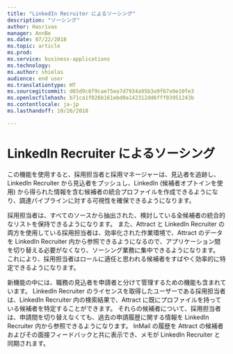 ```yaml
---
title: "LinkedIn Recruiter によるソーシング"
description: "ソーシング"
author: Hasrivas
manager: AnnBe
ms.date: 07/22/2018
ms.topic: article
ms.prod: 
ms.service: business-applications
ms.technology: 
ms.author: shielas
audience: end user
ms.translationtype: HT
ms.sourcegitcommit: d65d9c6f9cae75ea7d7934a95b3a9f67a9e10fe3
ms.openlocfilehash: b71ca1f026b161ebd0a142312dd6fff03951243b
ms.contentlocale: ja-jp
ms.lasthandoff: 10/26/2018

---
```


# <a name="sourcing-with-linkedin-recruiter"></a>LinkedIn Recruiter によるソーシング



この機能を使用すると、採用担当者と採用マネージャーは、見込者を追跡し、LinkedIn Recruiter から見込者をプッシュし、LinkedIn (候補者オプトインを使用) から得られた情報を含む候補者の統合プロファイルを作成できるようになり、調達パイプラインに対する可視性を確保できるようになります。

採用担当者は、すべてのソースから抽出された、検討している全候補者の統合的なリストを保持できるようになります。 また、Attract と LinkedIn Recruiter の両方を使用している採用担当者は、効率化された作業環境で、Attract のデータを LinkedIn Recruiter 内から参照できるようになるので、アプリケーション間を切り替える必要がなくなり、ソーシング業務に集中できるようになります。 これにより、採用担当者はロールに適任と思われる候補者をすばやく効率的に特定できるようになります。

新機能の中には、職務の見込者を申請者と分けて管理するための機能も含まれています。 LinkedIn Recruiter のライセンスを取得したユーザーである採用担当者は、LinkedIn Recruiter 内の検索結果で、Attract に既にプロファイルを持っている候補者を特定することができます。 それらの候補者について、採用担当者は、申請間を切り替えなくても、過去の申請履歴に関する情報を LinkedIn Recruiter 内から参照できるようになります。 InMail の履歴を Attract の候補者およびその面接フィードバックと共に表示でき、メモが LinkedIn Recruiter と同期されます。

<!--
## Who uses this feature
This feature is mainly used by recruiters within an organization.
## License required
Requires LinkedIn Recruiter System Connect and a Talent license.
## Setup required
Some of the capabilities in this feature will require each user to have a
license to LinkedIn Recruiter.
## Availability
Cloud
## Regional availability
Global
-->

